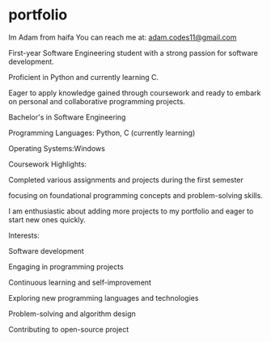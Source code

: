 # portfolio
Im Adam from haifa
You can reach me at: adam.codes11@gmail.com

First-year Software Engineering student with a strong passion for software development.

Proficient in Python and currently learning C.

Eager to apply knowledge gained through coursework and ready to embark on personal and collaborative programming projects.

Bachelor's in Software Engineering

Programming Languages: Python, C (currently learning)

Operating Systems:Windows

Coursework Highlights:

Completed various assignments and projects during the first semester

focusing on foundational programming concepts and problem-solving skills.

I am enthusiastic about adding more projects to my portfolio and eager to start new ones quickly.

Interests:

Software development

Engaging in programming projects

Continuous learning and self-improvement

Exploring new programming languages and technologies

Problem-solving and algorithm design

Contributing to open-source project
